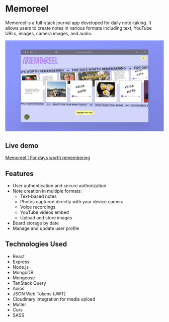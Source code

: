 # Memoreel

Memoreel is a full-stack journal app developed for daily note-taking. It allows users to create notes in various formats including text, YouTube URLs, images, camera images, and audio.

![Memoreel | For days worth remembering](https://github.com/laurasinclair/memoreel-frontend/blob/c24e4fbe7f076088ac5fb42c9e39f3baacb9d193/public/images/memoreel_screenshot.jpg)

## Live demo

[Memoreel | For days worth remembering](https://dev.laurasnclr.com/projects/memoreel/)

## Features

-  User authentication and secure authorization
-  Note creation in multiple formats:
   -  Text-based notes
   -  Photos captured directly with your device camera
   -  Voice recordings
   -  YouTube videos embed
   -  Upload and store images
-  Board storage by date
-  Manage and update user profile

## Technologies Used

-  React
-  Express
-  Node.js
-  MongoDB
-  Mongoose
-  TanStack Query
-  Axios
-  JSON Web Tokens (JWT)
-  Cloudinary integration for media upload
-  Multer
-  Cors
-  SASS
